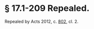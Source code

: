 # § 17.1-209 Repealed.

<p>Repealed by Acts 2012, c. <a href='http://lis.virginia.gov/cgi-bin/legp604.exe?121+ful+CHAP0802'>802</a>, cl. 2.</p>